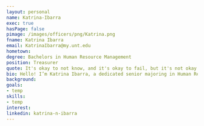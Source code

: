 ```yaml
---
layout: personal
name: Katrina-Ibarra
exec: true
hasPage: false
pimage: /images/officers/png/Katrina.png
fname: Katrina Ibarra
email: KatrinaIbarra@my.unt.edu
hometown:
degree: Bachelors in Human Resource Management
position: Treasurer
quote: It's okay to not know, and it's okay to fail, but it's not okay to not try.
bio: Hello! I’m Katrina Ibarra, a dedicated senior majoring in Human Resource Management with a minor in Marketing. As a first-generation college student, my journey has been marked by challenges and triumphs, fueling my passion for creating impactful and supportive workplace environments. My academic path has led me to explore various facets of Human Resource Management and its intersections with other fields. I am considering pursuing a master’s degree in HR and Organizational Behavior, Sports Management, or Workplace Safety. Each area aligns with my commitment to fostering environments where employees feel valued and are ensured a safe return home to their families. I am particularly passionate about workplace safety. The ability to contribute to an environment where employees can work securely and go home safely is deeply meaningful to me. This commitment is rooted in a personal understanding of the profound impact of loss and the importance of safeguarding those around us. In the realm of Human Resources, I am driven by the belief that employees are at the heart of any successful organization. Ensuring they feel heard and valued is crucial to organizational health and functionality. Additionally, my interest in Sports Management is fueled by a love for sports, especially the NBA. I am eager to challenge the stereotypes and gender imbalances within the field and contribute a fresh perspective. My academic achievements include receiving a $1,000 scholarship from the G. Brint Ryan College of Business and having my safety presentations utilized as references in their Workplace Health and Safety courses. I hold an Associate of Science in Liberal Arts from Navarro College, where I graduated on the President’s List. Since transferring in 2022, I’ve continued to make the President’s List at UNT three times. I am actively involved in the Society for Human Resource Management (SHRM) along with SHPE. I am excited about the opportunity to participate in an HR case study competition in Lafayette, Indiana, in November of 2024.
background:
goals:
- temp
skills:
- temp
interest: 
linkedin: katrina-n-ibarra
---
```

